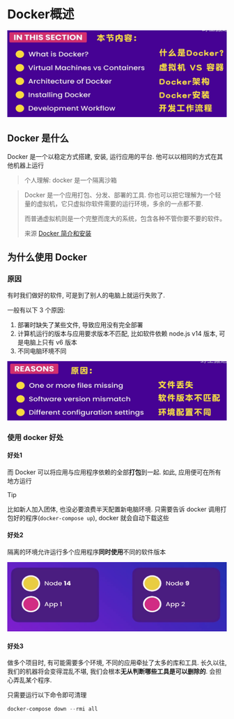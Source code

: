 # Docker概述

![alt](./imgs/Begin.png)

## Docker 是什么

Docker 是一个以稳定方式搭建, 安装, 运行应用的平台.
他可以以相同的方式在其他机器上运行

> 个人理解: docker 是一个隔离沙箱

> Docker 是一个应用打包、分发、部署的工具.
  你也可以把它理解为一个轻量的虚拟机，它只虚拟你软件需要的运行环境，多余的一点都不要.
>
> 而普通虚拟机则是一个完整而庞大的系统，包含各种不管你要不要的软件。
>
> 来源 [Docker 简介和安装](https://docker.easydoc.net/doc/81170005/cCewZWoN/lTKfePfP)

## 为什么使用 Docker

### 原因

有时我们做好的软件, 可是到了别人的电脑上就运行失败了.

一般有以下 3 个原因:

1. 部署时缺失了某些文件, 导致应用没有完全部署
2. 计算机运行的版本与应用要求版本不匹配, 比如软件依赖 node.js v14 版本, 可是电脑上只有 v6 版本
3. 不同电脑环境不同

![alt](./imgs/Reason.png)

### 使用 docker 好处

#### 好处1

而 Docker 可以将应用与应用程序依赖的全部**打包**到一起.
如此, 应用便可在所有地方运行
> [!TIP]
>
> 比如新人加入团体, 也没必要浪费半天配置新电脑环境.
> 只需要告诉 docker 调用打包好的程序(`docker-compose up`), docker 就会自动下载这些

#### 好处2

隔离的环境允许运行多个应用程序**同时使用**不同的软件版本

![docker-好处](./imgs/docker-好处.png)

#### 好处3

做多个项目时, 有可能需要多个环境, 不同的应用牵扯了太多的库和工具.
长久以往, 我们的机器将会变得混乱不堪, 我们会根本**无从判断哪些工具是可以删除的**. 会担心弄乱某个程序.

只需要运行以下命令即可清理

```powershell
docker-compose down --rmi all
```
